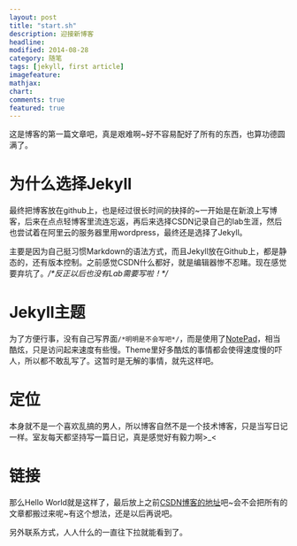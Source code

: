 ```yaml
---
layout: post
title: "start.sh"
description: 迎接新博客
headline: 
modified: 2014-08-28
category: 随笔
tags: [jekyll, first article]
imagefeature: 
mathjax: 
chart: 
comments: true
featured: true
---
```


这是博客的第一篇文章吧，真是艰难啊~好不容易配好了所有的东西，也算功德圆满了。

#	为什么选择Jekyll

最终把博客放在github上，也是经过很长时间的抉择的~一开始是在新浪上写博客，后来在点点轻博客里流连忘返，再后来选择CSDN记录自己的lab生涯，然后也尝试着在阿里云的服务器里用wordpress，最终还是选择了Jekyll。

主要是因为自己挺习惯Markdown的语法方式，而且Jekyll放在Github上，都是静态的，还有版本控制。之前感觉CSDN什么都好，就是编辑器惨不忍睹。现在感觉要弃坑了。*/\*反正以后也没有Lab需要写啦！\*/*

#	Jekyll主题

为了方便行事，没有自己写界面`/*明明是不会写吧*/`，而是使用了[NotePad](https://github.com/hmfaysal/Notepad)，相当酷炫，只是访问起来速度有些慢。Theme里好多酷炫的事情都会使得速度慢的吓人，所以都不敢乱写了。这暂时是无解的事情，就先这样吧。

#	定位

本身就不是一个喜欢乱搞的男人，所以博客自然不是一个技术博客，只是当写日记一样。室友每天都坚持写一篇日记，真是感觉好有毅力啊>_<

#	链接

那么Hello World就是这样了，最后放上之前[CSDN博客的地址](http://blog.csdn.net/cecesjtu)吧~会不会把所有的文章都搬过来呢~有这个想法，还是以后再说吧。

另外联系方式，人人什么的一直往下拉就能看到了。